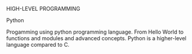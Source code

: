 HIGH-LEVEL PROGRAMMING

Python

Progamming using python programming language.
From Hello World to functions and modules and advanced concepts.
Python is a higher-level language compared to C.
